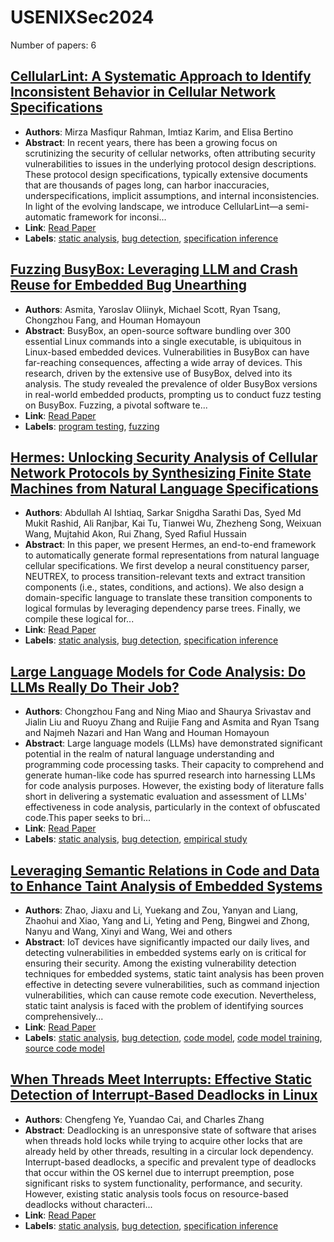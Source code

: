 # USENIXSec2024

Number of papers: 6

## [CellularLint: A Systematic Approach to Identify Inconsistent Behavior in Cellular Network Specifications](paper_6.md)
- **Authors**: Mirza Masfiqur Rahman, Imtiaz Karim, and Elisa Bertino
- **Abstract**: In recent years, there has been a growing focus on scrutinizing the security of cellular networks, often attributing security vulnerabilities to issues in the underlying protocol design descriptions. These protocol design specifications, typically extensive documents that are thousands of pages long, can harbor inaccuracies, underspecifications, implicit assumptions, and internal inconsistencies. In light of the evolving landscape, we introduce CellularLint—a semi-automatic framework for inconsi...
- **Link**: [Read Paper](https://www.usenix.org/system/files/usenixsecurity24-rahman.pdf)
- **Labels**: [static analysis](../../labels/static_analysis.md), [bug detection](../../labels/bug_detection.md), [specification inference](../../labels/specification_inference.md)


## [Fuzzing BusyBox: Leveraging LLM and Crash Reuse for Embedded Bug Unearthing](paper_4.md)
- **Authors**: Asmita, Yaroslav Oliinyk,  Michael Scott, Ryan Tsang, Chongzhou Fang, and Houman Homayoun
- **Abstract**: BusyBox, an open-source software bundling over 300 essential Linux commands into a single executable, is ubiquitous in Linux-based embedded devices. Vulnerabilities in BusyBox can have far-reaching consequences, affecting a wide array of devices. This research, driven by the extensive use of BusyBox, delved into its analysis. The study revealed the prevalence of older BusyBox versions in real-world embedded products, prompting us to conduct fuzz testing on BusyBox. Fuzzing, a pivotal software te...
- **Link**: [Read Paper](https://www.usenix.org/system/files/usenixsecurity24-asmita.pdf)
- **Labels**: [program testing](../../labels/program_testing.md), [fuzzing](../../labels/fuzzing.md)


## [Hermes: Unlocking Security Analysis of Cellular Network Protocols by Synthesizing Finite State Machines from Natural Language Specifications](paper_5.md)
- **Authors**: Abdullah Al Ishtiaq, Sarkar Snigdha Sarathi Das, Syed Md Mukit Rashid, Ali Ranjbar, Kai Tu, Tianwei Wu, Zhezheng Song, Weixuan Wang, Mujtahid Akon, Rui Zhang, Syed Rafiul Hussain
- **Abstract**: In this paper, we present Hermes, an end-to-end framework to automatically generate formal representations from natural language cellular specifications. We first develop a neural constituency parser, NEUTREX, to process transition-relevant texts and extract transition components (i.e., states, conditions, and actions). We also design a domain-specific language to translate these transition components to logical formulas by leveraging dependency parse trees. Finally, we compile these logical for...
- **Link**: [Read Paper](https://arxiv.org/abs/2310.04381)
- **Labels**: [static analysis](../../labels/static_analysis.md), [bug detection](../../labels/bug_detection.md), [specification inference](../../labels/specification_inference.md)


## [Large Language Models for Code Analysis: Do LLMs Really Do Their Job?](paper_1.md)
- **Authors**: Chongzhou Fang and Ning Miao and Shaurya Srivastav and Jialin Liu and Ruoyu Zhang and Ruijie Fang and Asmita and Ryan Tsang and Najmeh Nazari and Han Wang and Houman Homayoun
- **Abstract**: Large language models (LLMs) have demonstrated significant potential in the realm of natural language understanding and programming code processing tasks. Their capacity to comprehend and generate human-like code has spurred research into harnessing LLMs for code analysis purposes. However, the existing body of literature falls short in delivering a systematic evaluation and assessment of LLMs' effectiveness in code analysis, particularly in the context of obfuscated code.This paper seeks to bri...
- **Link**: [Read Paper](https://www.usenix.org/conference/usenixsecurity24/presentation/fang)
- **Labels**: [static analysis](../../labels/static_analysis.md), [bug detection](../../labels/bug_detection.md), [empirical study](../../labels/empirical_study.md)


## [Leveraging Semantic Relations in Code and Data to Enhance Taint Analysis of Embedded Systems](paper_2.md)
- **Authors**: Zhao, Jiaxu and Li, Yuekang and Zou, Yanyan and Liang, Zhaohui and Xiao, Yang and Li, Yeting and Peng, Bingwei and Zhong, Nanyu and Wang, Xinyi and Wang, Wei and others
- **Abstract**: IoT devices have significantly impacted our daily lives, and detecting vulnerabilities in embedded systems early on is critical for ensuring their security. Among the existing vulnerability detection techniques for embedded systems, static taint analysis has been proven effective in detecting severe vulnerabilities, such as command injection vulnerabilities, which can cause remote code execution. Nevertheless, static taint analysis is faced with the problem of identifying sources comprehensively...
- **Link**: [Read Paper](https://www.usenix.org/system/files/usenixsecurity24-zhao.pdf)
- **Labels**: [static analysis](../../labels/static_analysis.md), [bug detection](../../labels/bug_detection.md), [code model](../../labels/code_model.md), [code model training](../../labels/code_model_training.md), [source code model](../../labels/source_code_model.md)


## [When Threads Meet Interrupts: Effective Static Detection of Interrupt-Based Deadlocks in Linux](paper_3.md)
- **Authors**: Chengfeng Ye, Yuandao Cai, and Charles Zhang
- **Abstract**: Deadlocking is an unresponsive state of software that arises when threads hold locks while trying to acquire other locks that are already held by other threads, resulting in a circular lock dependency. Interrupt-based deadlocks, a specific and prevalent type of deadlocks that occur within the OS kernel due to interrupt preemption, pose significant risks to system functionality, performance, and security. However, existing static analysis tools focus on resource-based deadlocks without characteri...
- **Link**: [Read Paper](https://www.usenix.org/system/files/usenixsecurity24-zhao.pdf)
- **Labels**: [static analysis](../../labels/static_analysis.md), [bug detection](../../labels/bug_detection.md), [specification inference](../../labels/specification_inference.md)
